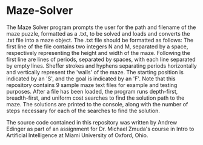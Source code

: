 # Maze-Solver

The Maze Solver program prompts the user for the path and filename of the maze
puzzle, formatted as a .txt, to be solved and loads and converts the .txt
file into a maze object. The .txt file should be formatted as follows: The
first line of the file contains two integers N and M, separated by a space,
respectively representing the height and width of the maze. Following the
first line are lines of periods, separated by spaces, with each line
separated by empty lines. Sheffer strokes and hyphens separating periods
horizontally and vertically represent the 'walls' of the maze. The starting
position is indicated by an 'S', and the goal is indicated by an 'F'. Note that 
this repository contains 9 sample maze text files for example and testing purposes. 
After a file has been loaded, the program runs depth-first, breadth-first, and uniform cost
searches to find the solution path to the maze. The solutions are printed to the console,
along with the number of steps necessary for each of the searches to find the solution.

The source code contained in this repository was written by Andrew Edinger as part 
of an assignment for Dr. Michael Zmuda's course in Intro to Artificial Intelligence 
at Miami University of Oxford, Ohio.
